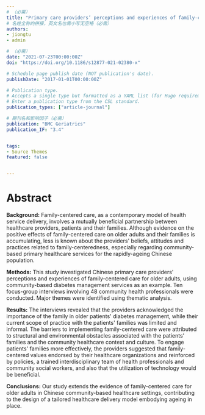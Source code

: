 ```yaml
---
# （必需）
title: "Primary care providers’ perceptions and experiences of family-centered care for older adults: a qualitative study of community-based diabetes management in China"
# 名姓全称的拼接，英文名也需小写无空格（必需）
authors:
- jiongtu
- admin

# （必需）
date: "2021-07-23T00:00:00Z"
doi: "https://doi.org/10.1186/s12877-021-02380-x"

# Schedule page publish date (NOT publication's date).
publishDate: "2017-01-01T00:00:00Z"

# Publication type.
# Accepts a single type but formatted as a YAML list (for Hugo requirements).
# Enter a publication type from the CSL standard.
publication_types: ["article-journal"]

# 期刊名和影响因子（必需）
publication: "BMC Geriatrics"
publication_IF: "3.4"


tags:
- Source Themes
featured: false


---
```



# **Abstract**
**Background:** Family-centered care, as a contemporary model of health service delivery, involves a mutually beneficial partnership between healthcare providers, patients and their families. Although evidence on the positive effects of family-centered care on older adults and their families is accumulating, less is known about the providers' beliefs, attitudes and practices related to family-centeredness, especially regarding community-based primary healthcare services for the rapidly-ageing Chinese population.

**Methods:** This study investigated Chinese primary care providers' perceptions and experiences of family-centered care for older adults, using community-based diabetes management services as an example. Ten focus-group interviews involving 48 community health professionals were conducted. Major themes were identified using thematic analysis.

**Results:** The interviews revealed that the providers acknowledged the importance of the family in older patients' diabetes management, while their current scope of practice with the patients' families was limited and informal. The barriers to implementing family-centered care were attributed to structural and environmental obstacles associated with the patients' families and the community healthcare context and culture. To engage patients' families more effectively, the providers suggested that family-centered values endorsed by their healthcare organizations and reinforced by policies, a trained interdisciplinary team of health professionals and community social workers, and also that the utilization of technology would be beneficial.

**Conclusions:** Our study extends the evidence of family-centered care for older adults in Chinese community-based healthcare settings, contributing to the design of a tailored healthcare delivery model embodying ageing in place.
